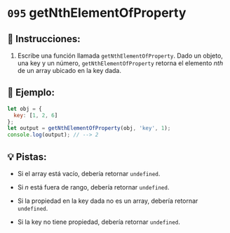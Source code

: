 # `095` getNthElementOfProperty 

## 📝 Instrucciones:

1. Escribe una función llamada `getNthElementOfProperty`. Dado un objeto, una key y un número, `getNthElementOfProperty` retorna el elemento *nth* de un array ubicado en la key dada.

## 📎 Ejemplo:

```js
let obj = {
  key: [1, 2, 6]
};
let output = getNthElementOfProperty(obj, 'key', 1);
console.log(output); // --> 2
```

## 💡 Pistas:

+ Si el array está vacío, debería retornar `undefined`.

+ Si *n* está fuera de rango, debería retornar `undefined`.

+ Si la propiedad en la key dada no es un array, debería retornar `undefined`.

+ Si la key no tiene propiedad, debería retornar `undefined`.
